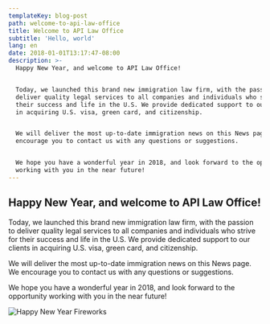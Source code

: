 ```yaml
---
templateKey: blog-post
path: welcome-to-api-law-office
title: Welcome to API Law Office
subtitle: 'Hello, world'
lang: en
date: 2018-01-01T13:17:47-08:00
description: >-
  Happy New Year, and welcome to API Law Office!


  Today, we launched this brand new immigration law firm, with the passion to
  deliver quality legal services to all companies and individuals who strive for
  their success and life in the U.S. We provide dedicated support to our clients
  in acquiring U.S. visa, green card, and citizenship. 


  We will deliver the most up-to-date immigration news on this News page. We
  encourage you to contact us with any questions or suggestions.


  We hope you have a wonderful year in 2018, and look forward to the opportunity
  working with you in the near future!
---
```

## Happy New Year, and welcome to API Law Office!

Today, we launched this brand new immigration law firm, with the passion to deliver quality legal services to all companies and individuals who strive for their success and life in the U.S. We provide dedicated support to our clients in acquiring U.S. visa, green card, and citizenship. 

We will deliver the most up-to-date immigration news on this News page. We encourage you to contact us with any questions or suggestions. 

We hope you have a wonderful year in 2018, and look forward to the opportunity working with you in the near future! 

![Happy New Year Fireworks](/img/fireworks.jpg)
